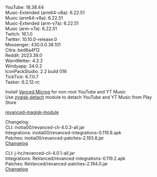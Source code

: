 YouTube: 18.38.44  
Music-Extended (arm64-v8a): 6.22.51  
Music (arm64-v8a): 6.22.51  
Music-Extended (arm-v7a): 6.22.51  
Music (arm-v7a): 6.22.51  
Twitch: 16.1.0  
Twitter: 10.10.0-release.0  
Messenger: 430.0.0.38.101  
Citra: bed6a4f12  
Reddit: 2023.39.0  
WarnWetter: 4.2.2  
Windyapp: 34.0.2  
IconPackStudio: 2.2 build 016  
TickTick: 6.7.0.7  
Tasker: 6.2.12-rc  

Install [Vanced Microg](https://github.com/TeamVanced/VancedMicroG/releases) for non-root YouTube and YT Music  
Use [zygisk-detach](https://github.com/j-hc/zygisk-detach) module to detach YouTube and YT Music from Play Store  

[revanced-magisk-module](https://github.com/j-hc/revanced-magisk-module)  

Changelog:  
CLI: inotia00/revanced-cli-4.0.3-all.jar  
Integrations: inotia00/revanced-integrations-0.119.8.apk  
Patches: inotia00/revanced-patches-2.193.8.jar  
[Changelog](https://github.com/inotia00/revanced-patches/releases/tag/v2.193.8)

CLI: j-hc/revanced-cli-4.0.1-all.jar  
Integrations: ReVanced/revanced-integrations-0.119.2.apk  
Patches: ReVanced/revanced-patches-2.194.0.jar  
[Changelog](https://github.com/ReVanced/revanced-patches/releases/tag/v2.194.0)  
